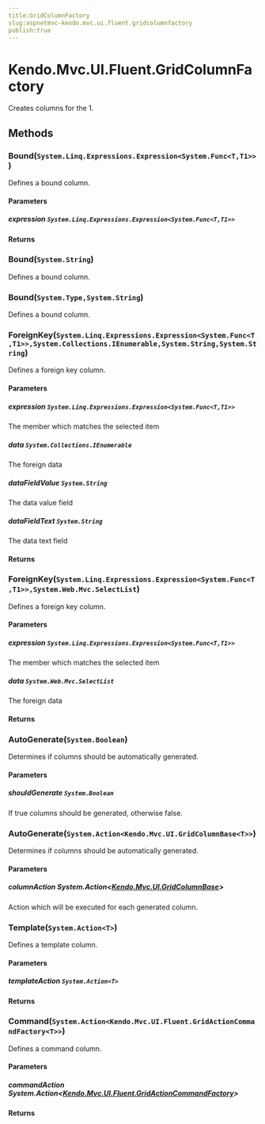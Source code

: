 ```yaml
---
title:GridColumnFactory
slug:aspnetmvc-kendo.mvc.ui.fluent.gridcolumnfactory
publish:true
---
```


# Kendo.Mvc.UI.Fluent.GridColumnFactory
Creates columns for the 1.



## Methods

### Bound(`System.Linq.Expressions.Expression<System.Func<T,T1>>`)
Defines a bound column.


#### Parameters

##### expression `System.Linq.Expressions.Expression<System.Func<T,T1>>`




#### Returns




### Bound(`System.String`)
Defines a bound column.





### Bound(`System.Type,System.String`)
Defines a bound column.





### ForeignKey(`System.Linq.Expressions.Expression<System.Func<T,T1>>,System.Collections.IEnumerable,System.String,System.String`)
Defines a foreign key column.


#### Parameters

##### expression `System.Linq.Expressions.Expression<System.Func<T,T1>>`
The member which matches the selected item

##### data `System.Collections.IEnumerable`
The foreign data

##### dataFieldValue `System.String`
The data value field

##### dataFieldText `System.String`
The data text field



#### Returns




### ForeignKey(`System.Linq.Expressions.Expression<System.Func<T,T1>>,System.Web.Mvc.SelectList`)
Defines a foreign key column.


#### Parameters

##### expression `System.Linq.Expressions.Expression<System.Func<T,T1>>`
The member which matches the selected item

##### data `System.Web.Mvc.SelectList`
The foreign data



#### Returns




### AutoGenerate(`System.Boolean`)
Determines if columns should be automatically generated.


#### Parameters

##### shouldGenerate `System.Boolean`
If true columns should be generated, otherwise false.





### AutoGenerate(`System.Action<Kendo.Mvc.UI.GridColumnBase<T>>`)
Determines if columns should be automatically generated.


#### Parameters

##### columnAction System.Action<[Kendo.Mvc.UI.GridColumnBase](/api/wrappers/aspnet-mvc/Kendo.Mvc.UI/GridColumnBase)<T>>
Action which will be executed for each generated column.





### Template(`System.Action<T>`)
Defines a template column.


#### Parameters

##### templateAction `System.Action<T>`




#### Returns




### Command(`System.Action<Kendo.Mvc.UI.Fluent.GridActionCommandFactory<T>>`)
Defines a command column.


#### Parameters

##### commandAction System.Action<[Kendo.Mvc.UI.Fluent.GridActionCommandFactory](/api/wrappers/aspnet-mvc/Kendo.Mvc.UI.Fluent/GridActionCommandFactory)<T>>




#### Returns





